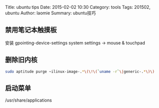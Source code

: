 Title: ubuntu tips
Date: 2015-02-02 10:30
Category: tools
Tags: 201502, ubuntu
Author: laomie
Summary: ubuntu技巧

禁用笔记本触摸板
---------------------------------
安装 gpointing-device-settings
system settings -> mouse & touchpad

删除旧内核
--------------------------------------------
```bash
sudo aptitude purge ~ilinux-image-.*\(\!\(`uname -r`\|generic-.*\)\)
```

启动菜单
---------------------------------------
/usr/share/applications


